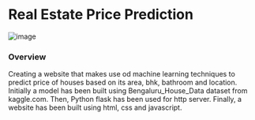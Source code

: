 # Real Estate Price Prediction

![image](https://user-images.githubusercontent.com/88052597/154340787-50391fac-3ea7-4653-8553-27c113bbd982.png)


### Overview
Creating a website that makes use od machine learning techniques to predict price of houses based on its area, bhk, bathroom and location. 
Initially a model has been built using Bengaluru_House_Data dataset from kaggle.com. Then, Python flask has been used for http server. Finally, a website has been built using html, css and javascript.
